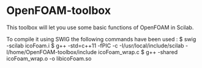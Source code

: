 # OpenFOAM-toolbox
This toolbox will let you use some basic functions of OpenFOAM in Scilab.

To compile it using SWIG the following commands have been used :
$ swig -scilab icoFoam.i
$ g++ -std=c++11 -fPIC -c -I/usr/local/include/scilab  -I/home/OpenFOAM-toolbox/include icoFoam_wrap.c
$ g++ -shared icoFoam_wrap.o -o libicoFoam.so


